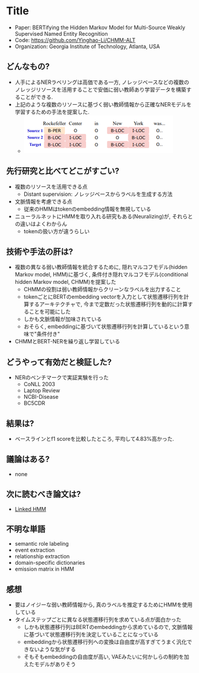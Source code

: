 # Title
- Paper: BERTifying the Hidden Markov Model for Multi-Source Weakly Supervised Named Entity Recognition
- Code: https://github.com/Yinghao-Li/CHMM-ALT
- Organization: Georgia Institute of Technology, Atlanta, USA

## どんなもの?
- 人手によるNERラベリングは高価である一方, ノレッジベースなどの複数のノレッジリソースを活用することで安価に弱い教師あり学習データを構築することができる.
- 上記のような複数のリソースに基づく弱い教師情報から正確なNERモデルを学習するための手法を提案した.
  - ![](img/figure1.png)

## 先行研究と比べてどこがすごい?
- 複数のリソースを活用できる点
  - Distant supervision: ノレッジベースからラベルを生成する方法
- 文脈情報を考慮できる点
  - 従来のHMMはtokenのembedding情報を無視している
- ニューラルネットにHMMを取り入れる研究もある(Neuralizing)が, それらとの違いはよくわからん
  - tokenの扱い方が違うらしい

## 技術や手法の肝は?
- 複数の異なる弱い教師情報を統合するために, 隠れマルコフモデル(hidden Markov model, HMM)に基づく, 条件付き隠れマルコフモデル(conditional hidden Markov model, CHMM)を提案した
  - CHMMの役割は弱い教師情報からクリーンなラベルを出力すること
  - tokenごとにBERTのembedding vectorを入力として状態遷移行列を計算するアーキテクチャで, 今まで定数だった状態遷移行列を動的に計算することを可能にした
  - しかも文脈情報が加味されている
  - おそらく, embeddingに基づいて状態遷移行列を計算しているという意味で"条件付き"
- CHMMとBERT-NERを繰り返し学習している

## どうやって有効だと検証した?
- NERのベンチマークで実証実験を行った
  - CoNLL 2003
  - Laptop Review
  - NCBI-Disease
  - BC5CDR

## 結果は?
- ベースラインとf1 scoreを比較したところ, 平均して4.83%高かった.

## 議論はある?
- none

## 次に読むべき論文は?
- [Linked HMM](https://ojs.aaai.org//index.php/AAAI/article/view/6009)

## 不明な単語
- semantic role labeling
- event extraction
- relationship extraction
- domain-specific dictionaries
- emission matrix in HMM

## 感想
- 要はノイジーな弱い教師情報から, 真のラベルを推定するためにHMMを使用している
- タイムステップごとに異なる状態遷移行列を求めている点が面白かった
  - しかも状態遷移行列はBERTのembeddingから求めているので, 文脈情報に基づいて状態遷移行列を決定していることになっている
  - embeddingから状態遷移行列への変換は自由度が高すぎてうまく汎化できないような気がする
  - そもそもembeddingの自由度が高い, VAEみたいに何かしらの制約を加えたモデルがありそう
